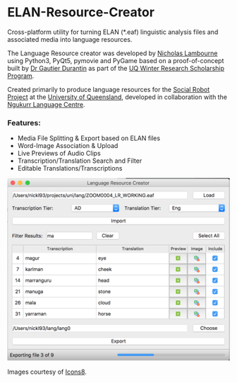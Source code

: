 # ELAN-Resource-Creator
Cross-platform utility for turning ELAN (*.eaf) linguistic analysis files and associated media into language resources.

The Language Resource creator was developed by [Nicholas Lambourne](https://ndl.im) using Python3, PyQt5, pymovie and PyGame based on a proof-of-concept built by [Dr Gautier Durantin](http://gdurantin.com/) as part of the [UQ Winter Research Scholarship Program](https://employability.uq.edu.au/winter-research).

Created primarily to produce language resources for the [Social Robot Project](http://www.itee.uq.edu.au/cis/opal/ngukurr) at the [University of Queensland](https://uq.edu.au), developed in collaboration with the [Ngukurr Language Centre](http://www.ngukurrlc.org.au/).

### Features:
- Media File Splitting & Export based on ELAN files
- Word-Image Association & Upload
- Live Previews of Audio Clips
- Transcription/Translation Search and Filter
- Editable Translations/Transcriptions

![Interface](docs/img/interface.png)

Images courtesy of [Icons8](https://icons8.com/icon/set/play/color).

